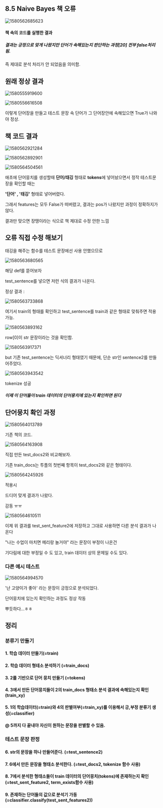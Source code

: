 ## 8.5 Naive Bayes 책 오류 

![1580562685623](C:\Users\조규상\AppData\Roaming\Typora\typora-user-images\1580562685623.png)



#### 책 속의 코드를 실행한 결과

##### 결과는 긍정으로 맞게 나왔지만 단어가 속해있는지 판단하는 과정[20] 전부 false처리됨.



즉 제대로 분석 처리가 안 되었음을 의미함.





## 원래 정상 결과



![1580555919600](assets/1580555919600.png)



![1580556616508](assets/1580556616508.png)



이렇게 단어장을 만들고 테스트 문장 속 단어가 그 단어장안에 속해있으면 True가 나와야 정상.





## 책 코드 결과



![1580562921284](assets/1580562921284.png)





![1580562892901](assets/1580562892901.png)

![1580564504561](assets/1580564504561.png)

애초에 단어뭉치를 생성할때 **단어/태깅** 형태로 **tokens**에 넣어놨으면서 정작 테스트문장을 확인할 때는 

**'단어' , '태깅'** 형태로 넣어버렸다.



그래서 features는 모두 False가 떠버렸고, 결과는 pos가 나왔지만 과정이 정확하지가 않다.



결과만 맞으면 장땡이라는 식으로 책 제대로 수정 안한 느낌





## 오류 직접 수정 해보기



태깅을 해주는 함수를 테스트 문장에선 사용 안했으므로 



![1580563680565](assets/1580563680565.png)



해당 def를 뜯어보자

test_sentence를 넣으면 저런 식의 결과가 나온다.



정상 결과 :

![1580563733868](assets/1580563733868.png)



여기서 train의 형태를 확인하고 test_sentence를 train과 같은 형태로 맞춰주면 적용 가능.









![1580563893162](assets/1580563893162.png)



row[0]이 str 문장이라는 것을 확인함. 



![1580563917371](assets/1580563917371.png)



but 기존 test_sentence는 딕셔너리 형태였기 때문에, 단순 str인 sentence2를 만들어주었다.



![1580563943542](assets/1580563943542.png)



tokenize 성공



##### 이제 이 단어들이 train 데이터의 단어뭉치에 있는지 확인하면 된다



## 단어뭉치 확인 과정



![1580564013789](assets/1580564013789.png)



기존 책의 코드.



![1580564163908](assets/1580564163908.png)

직접 만든 test_docs2와 비교해보자.

기존 train_docs는 투플의 첫번째 항목이 test_docs2와 같은 형태이다.





![1580564245926](assets/1580564245926.png)



적용시 

드디어 맞게 결과가 나왔다.



감동 ㅠㅠ



![1580564610511](assets/1580564610511.png)



이제 위 결과를 test_sent_feature2에 저장하고 그대로 사용하면 다른 분석 결과가 나온다

"나는 수업이 마치면 메리랑 놀거야" 라는 문장이 부정이 나온건 

기다림에 대한 부정일 수 도 있고, train 데이터 상의 문제일 수도 있다.





### 다른 예시 테스트



![1580564994570](assets/1580564994570.png)



'난 고양이가 좋아' 라는 문장이 긍정으로 분석되었다.

단어뭉치에 있는지 확인하는 과정도 정상 작동

뿌듯하다...ㅎㅎ





## 정리 

### 분류기 만들기

#### 1. 학습 데이터 만들기(=train)

#### 2. 학습 데이터 형테소 분석하기 (=train_docs)

#### 3. 2를 기반으로 단어 뭉치 만들기 (=tokens)

#### 4. 3에서 만든 단어뭉치들이 2의 train_docs 형태소 분석 결과에 속해있는지 확인(train_xy)

#### 5. 1의 학습데이터(=train)와 4의 판별여부(=train_xy)를 이용해서 긍,부정 분류기 생성(=classifier)



#### @ 5까지 다 끝내야 자신이 원하는 문장을 판별할 수 있음.



### 테스트 문장 판정

#### 6. str의 문장을 하나 만들어준다. (=test_sentence2)

#### 7. 6에서 만든 문장을 형태소 분석한다. (=test_docs2, tokenize 함수 사용)

#### 8. 7에서 분석한 형태소들이 train 데이터의 단어뭉치(tokens)에 존재하는지 확인(=test_sent_feature2, term_exists함수 사용)

#### 9. 존재하는 단어들의 값으로 분석기 가동  (=classifier.classify(test_sent_features2))





